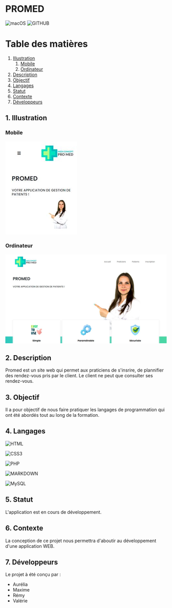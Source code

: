 # PROMED

![macOS](https://svgshare.com/i/ZjP.svg) 
![GITHUB](https://img.shields.io/badge/GitHub-100000?style=for-the-badge&logo=github&logoColor=white)

# Table des matières
1. [Illustration](#Illustration)
    1. [Mobile](#Mobile)
    2. [Ordinateur](#Ordinateur)
2. [Description](#Description)
3. [Objectif](#Objectif)
4. [Langages](#Langages)
5. [Statut](#Statut)
6. [Contexte](#Contexte)
7. [Développeurs](#Developpeurs)

## 1. Illustration <a id="Illustration"> </a>

### Mobile <a id="Mobile"> </a>

![Illustration mobile](./static/images/promed_mobile.JPG)

### Ordinateur <a id="Ordinateur"> </a>
![Illustration pc](./static/images/promed_pc.JPG)

##  2. Description <a id="Description"> </a>
Promed est un site web qui permet aux praticiens de s'insrire, de plannifier des rendez-vous pris par le client. Le client ne peut que consulter ses rendez-vous.

## 3. Objectif <a id="Objectif"> </a>

Il a pour objectif de nous faire pratiquer les langages de programmation qui ont été abordés tout au long de la formation.

## 4. Langages <a id="Langages"> </a>

![HTML](https://img.shields.io/badge/html5-%23E34F26.svg?style=for-the-badge&logo=html5&logoColor=white)

![CSS3](https://img.shields.io/badge/css3-%231572B6.svg?style=for-the-badge&logo=css3&logoColor=white)

![PHP](https://img.shields.io/badge/php-%23777BB4.svg?style=for-the-badge&logo=php&logoColor=white)

![MARKDOWN](https://img.shields.io/badge/markdown-%23000000.svg?style=for-the-badge&logo=markdown&logoColor=white)

![MySQL](https://img.shields.io/badge/MySQL-00000F?style=for-the-badge&logo=mysql&logoColor=white)

## 5. Statut <a id="Statut"> </a>

L'application est en cours de développement.

## 6. Contexte <a id="Contexte"> </a>

La conception de ce projet nous permettra d'aboutir au développement d'une application WEB.

## 7. Développeurs <a id="Developpeurs"> </a>

Le projet à été conçu par :
* Aurélia
* Maxime
* Rémy
* Valérie